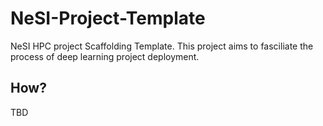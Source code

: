 # NeSI-Project-Template
NeSI HPC project Scaffolding Template. This project aims to fasciliate the process of deep learning project deployment.

## How?

TBD